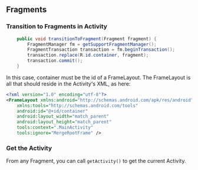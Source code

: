 ## Fragments

### Transition to Fragments in Activity

``` Java
    public void transitionToFragment(Fragment fragment) {
        FragmentManager fm = getSupportFragmentManager();
        FragmentTransaction transaction = fm.beginTransaction();
        transaction.replace(R.id.container, fragment);
        transaction.commit();
    }
```

In this case, container must be the id of a FrameLayout. The FrameLayout is all that should reside in the Activity's XML, as here:

``` XML
<?xml version="1.0" encoding="utf-8"?>
<FrameLayout xmlns:android="http://schemas.android.com/apk/res/android"
    xmlns:tools="http://schemas.android.com/tools"
    android:id="@+id/container"
    android:layout_width="match_parent"
    android:layout_height="match_parent"
    tools:context=".MainActivity"
    tools:ignore="MergeRootFrame" />
```

### Get the Activity

From any Fragment, you can call `getActivity()` to get the current Activity. 
